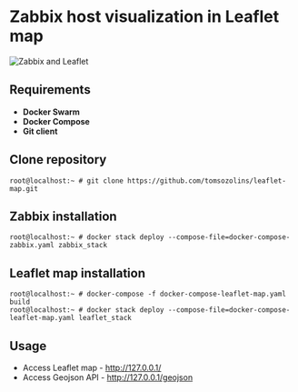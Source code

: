 # Zabbix host visualization in Leaflet map
![Zabbix and Leaflet](zabbix_leaflet.gif)

## Requirements
- **Docker Swarm**
- **Docker Compose**
- **Git client**

## Clone repository
```console
root@localhost:~ # git clone https://github.com/tomsozolins/leaflet-map.git
```

## Zabbix installation
```console
root@localhost:~ # docker stack deploy --compose-file=docker-compose-zabbix.yaml zabbix_stack
```

## Leaflet map installation
```console
root@localhost:~ # docker-compose -f docker-compose-leaflet-map.yaml build
root@localhost:~ # docker stack deploy --compose-file=docker-compose-leaflet-map.yaml leaflet_stack
```

## Usage
- Access Leaflet map - http://127.0.0.1/
- Access Geojson API - http://127.0.0.1/geojson